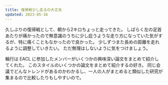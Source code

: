 ```yaml
---
title: 復帰戦少し走るの大丈夫
updated: 2023-05-16
---
```


久しぶりの復帰戦として、朝から2キロちょっと走ってきた。
しばらく左の足首あたりが痛かったので無意識のうちに少し庇うような走り方になっていた気がするが、特に痛くこともなかったので良かった。
少しずつまた長めの距離を走れるように調整していきたい。
ただ無理はしないように気をつけましょう。

輪行は EACL に参加したメンバーがいくつかの興味深い論文をまとめて紹介してくれた。
このスタイルのいくつかの論文をまとめて紹介するの好き。
同じ会議でどんなトレンドがあるのかわかるし、一人の人がまとめると類似した研究が集まるので比較したりもしやすいので。
